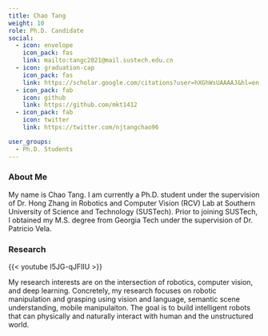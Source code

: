 ```yaml
---
title: Chao Tang
weight: 10
role: Ph.D. Candidate
social:
  - icon: envelope 
    icon_pack: fas
    link: mailto:tangc2021@mail.sustech.edu.cn
  - icon: graduation-cap 
    icon_pack: fas
    link: https://scholar.google.com/citations?user=hXGhWsUAAAAJ&hl=en
  - icon_pack: fab
    icon: github
    link: https://github.com/mkt1412
  - icon_pack: fab
    icon: twitter
    link: https://twitter.com/njtangchao96

user_groups:
  - Ph.D. Students
---
```

### About Me
My name is Chao Tang. I am currently a Ph.D. student under the supervision of Dr. Hong Zhang in Robotics and Computer Vision (RCV) Lab at Southern University of Science and Technology (SUSTech). Prior to joining SUSTech, I obtained my M.S. degree from Georgia Tech under the supervision of Dr. Patricio Vela. 

### Research
{{< youtube I5JG-qJFIIU >}}

My research interests are on the intersection of robotics, computer vision, and deep learning. Concretely, my research focuses on robotic manipulation and grasping using vision and language, semantic scene understanding, mobile manipulaiton. The goal is to build intelligent robots that can physically and naturally interact with human and the unstructured world.



